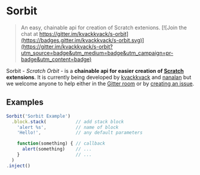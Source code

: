 # Sorbit
> An easy, chainable api for creation of Scratch extenions.
[![Join the chat at https://gitter.im/kvackkvack/s-orbit](https://badges.gitter.im/kvackkvack/s-orbit.svg)](https://gitter.im/kvackkvack/s-orbit?utm_source=badge&utm_medium=badge&utm_campaign=pr-badge&utm_content=badge)  

Sorbit - *Scratch Orbit* - is a **chainable api for easier creation of [Scratch](https://scratch.mit.edu) extensions**. It is currently being developed by [kvackkvack](https://github.com/kvackkvack) and [nanalan](https://github.com/nanalan) but we welcome anyone to help either in the [Gitter room](https://gitter.im/kvackkvack/s-orbit) or by [creating an issue](https://github.com/kvackkvack/s-orbit/issues/new).

## Examples
```js
Sorbit('Sorbit Example')
  .block.stack(           // add stack block
    'alert %s',           // name of block
    'Hello!',             // any default parameters

    function(something) { // callback
      alert(something)    // ...
    }                     // ...
  )
.inject()
```